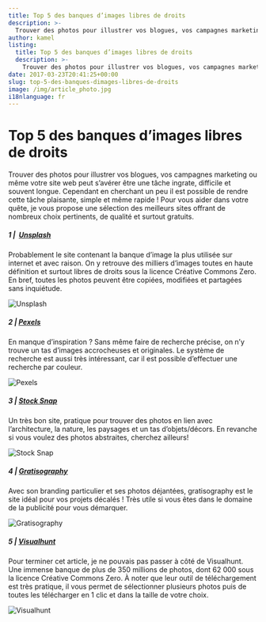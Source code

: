 ```yaml
---
title: Top 5 des banques d’images libres de droits
description: >-
  Trouver des photos pour illustrer vos blogues, vos campagnes marketing ou même votre site web peut s’avérer être une tâche ingrate, difficile et souvent longue. Cependant en cherchant un peu il est possible de rendre cette tâche plaisante, simple et même rapide ! Pour vous aider dans votre quête, je vous propose une sélection des meilleurs sites offrant de nombreux choix pertinents, de qualité et surtout gratuits.
author: kamel
listing:
  title: Top 5 des banques d’images libres de droits
  description: >-
    Trouver des photos pour illustrer vos blogues, vos campagnes marketing ou même votre site web peut s’avérer être une tâche ingrate, difficile et souvent longue. Cependant en cherchant un peu il est possible de rendre cette tâche plaisante, simple et même rapide ! Pour vous aider dans votre quête, je vous propose une sélection des meilleurs sites offrant de nombreux choix pertinents, de qualité et surtout gratuits.
date: 2017-03-23T20:41:25+00:00
slug: top-5-des-banques-dimages-libres-de-droits
image: /img/article_photo.jpg
i18nlanguage: fr
---
```

# Top 5 des banques d’images libres de droits

Trouver des photos pour illustrer vos blogues, vos campagnes marketing ou même votre site web peut s’avérer être une tâche ingrate, difficile et souvent longue. Cependant en cherchant un peu il est possible de rendre cette tâche plaisante, simple et même rapide ! Pour vous aider dans votre quête, je vous propose une sélection des meilleurs sites offrant de nombreux choix pertinents, de qualité et surtout gratuits.

##### 1 |  <a href="https://unsplash.com/" target="_blank">Unsplash</a>

Probablement le site contenant la banque d’image la plus utilisée sur internet et avec raison. On y retrouve des milliers d’images toutes en haute définition et surtout libres de droits sous la licence Créative Commons Zero. En bref, toutes les photos peuvent être copiées, modifiées et partagées sans inquiétude.

![Unsplash](/img/unsplash-1.jpg)

##### 2 | <a href="https://www.pexels.com/" target="_blank">Pexels</a>

En manque d’inspiration ? Sans même faire de recherche précise, on n’y trouve un tas d’images accrocheuses et originales. Le système de recherche est aussi très intéressant, car il est possible d’effectuer une recherche par couleur.

![Pexels](/img/pexels-1.jpg)

##### 3 | <a href="https://stocksnap.io/" target="_blank">Stock Snap</a>

Un très bon site, pratique pour trouver des photos en lien avec l’architecture, la nature, les paysages et un tas d’objets/décors. En revanche si vous voulez des photos abstraites, cherchez ailleurs!

![Stock Snap](/img/stocksnap-1.jpg)

##### 4 | <a href="http://gratisography.com/" target="_blank">Gratisography</a>

Avec son branding particulier et ses photos déjantées, gratisography est le site idéal pour vos projets décalés ! Très utile si vous êtes dans le domaine de la publicité pour vous démarquer.

![Gratisography](/img/gratisography-1.jpg)

##### 5 | <a href="https://visualhunt.com/" target="_blank">Visualhunt</a>

Pour terminer cet article, je ne pouvais pas passer à côté de Visualhunt. Une immense banque de plus de 350 millions de photos, dont 62 000 sous la licence Créative Commons Zero. À noter que leur outil de téléchargement est très pratique, il vous permet de sélectionner plusieurs photos puis de toutes les télécharger en 1 clic et dans la taille de votre choix.

![Visualhunt](/img/visualhunt-1.jpg)